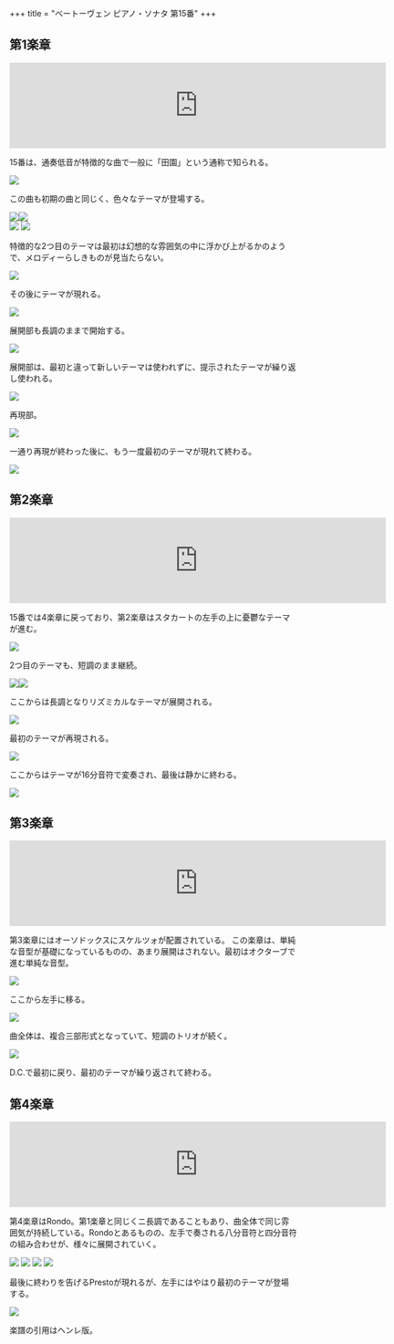 +++
title = "ベートーヴェン ピアノ・ソナタ 第15番"
+++

## 第1楽章

<iframe allow="autoplay *; encrypted-media *;" frameborder="0" height="150" sandbox="allow-forms allow-popups allow-same-origin allow-scripts allow-top-navigation-by-user-activation" src="https://embed.music.apple.com/us/album/piano-sonata-no-15-in-d-major-op-28-i-allegro/1272663034?i=1272663709&app=music" width="660"></iframe>

15番は、通奏低音が特徴的な曲で一般に「田園」という通称で知られる。

<img src="740.jpg">

この曲も初期の曲と同じく、色々なテーマが登場する。

<div style="display: flex;">
<img src="738.jpg"><img src="742.jpg">
</div>

<img src="737.jpg">

<img src="739.jpg">

特徴的な2つ目のテーマは最初は幻想的な雰囲気の中に浮かび上がるかのようで、メロディーらしきものが見当たらない。

<img src="741.jpg">

その後にテーマが現れる。

<img src="746.jpg">

展開部も長調のままで開始する。

<img src="747.jpg">

展開部は、最初と違って新しいテーマは使われずに、提示されたテーマが繰り返し使われる。

<img src="744.jpg">

再現部。

<img src="743.jpg">

一通り再現が終わった後に、もう一度最初のテーマが現れて終わる。

<img src="745.jpg">

## 第2楽章

<iframe allow="autoplay *; encrypted-media *;" frameborder="0" height="150" sandbox="allow-forms allow-popups allow-same-origin allow-scripts allow-top-navigation-by-user-activation" src="https://embed.music.apple.com/us/album/piano-sonata-no-15-in-d-major-op-28-ii-andante/1272663034?i=1272663710&app=music" width="660"></iframe>

15番では4楽章に戻っており、第2楽章はスタカートの左手の上に憂鬱なテーマが進む。

<img src="775.jpg">

2つ目のテーマも、短調のまま継続。

<div style="display: flex;">
<img src="773.jpg"><img src="772.jpg">
</div>

ここからは長調となりリズミカルなテーマが展開される。

<img src="774.jpg">

最初のテーマが再現される。

<img src="777.jpg">

ここからはテーマが16分音符で変奏され、最後は静かに終わる。

<img src="776.jpg">

## 第3楽章

<iframe allow="autoplay *; encrypted-media *;" frameborder="0" height="150" sandbox="allow-forms allow-popups allow-same-origin allow-scripts allow-top-navigation-by-user-activation" src="https://embed.music.apple.com/us/album/piano-sonata-no-15-in-d-major-op-28-iii-scherzo-allegro-vivace/1272663034?i=1272663711&app=music" width="660"></iframe>

第3楽章にはオーソドックスにスケルツォが配置されている。
この楽章は、単純な音型が基礎になっているものの、あまり展開はされない。最初はオクターブで進む単純な音型。

<img src="771.jpg">

ここから左手に移る。

<img src="769.jpg">

曲全体は、複合三部形式となっていて、短調のトリオが続く。

<img src="770.jpg">

D.C.で最初に戻り、最初のテーマが繰り返されて終わる。

## 第4楽章

<iframe allow="autoplay *; encrypted-media *;" frameborder="0" height="150" sandbox="allow-forms allow-popups allow-same-origin allow-scripts allow-top-navigation-by-user-activation" src="https://embed.music.apple.com/us/album/piano-sonata-no-15-in-d-major-op-28-iv-rondo-allegro/1272663034?i=1272663712&app=music" width="660"></iframe>

第4楽章はRondo。第1楽章と同じくニ長調であることもあり、曲全体で同じ雰囲気が持続している。Rondoとあるものの、左手で奏される八分音符と四分音符の組み合わせが、様々に展開されていく。

<img src="781.jpg">

<img src="782.jpg">

<img src="780.jpg">

<img src="779.jpg">

最後に終わりを告げるPrestoが現れるが、左手にはやはり最初のテーマが登場する。

<img src="783.jpg">

楽譜の引用はヘンレ版。


